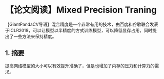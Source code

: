 # 【论文阅读】Mixed Precision Traning

【GiantPandaCV导语】混合精度是一个非常有用的技术，由百度和谷歌联合发表于ICLR2018，可以让模型以半精度的方式训练模型，可以降低显存占用，同时提出了一些方法来保持精度。

## 1. 摘要

提高网络模型的大小可以有效提升准确了，但是也增加了内存的压力和计算力的需求。